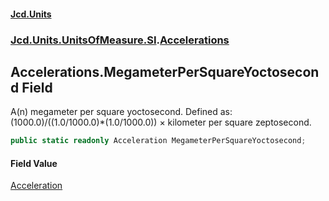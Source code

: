 #### [Jcd.Units](index.md 'index')
### [Jcd.Units.UnitsOfMeasure.SI](Jcd.Units.UnitsOfMeasure.SI.md 'Jcd.Units.UnitsOfMeasure.SI').[Accelerations](Accelerations.md 'Jcd.Units.UnitsOfMeasure.SI.Accelerations')

## Accelerations.MegameterPerSquareYoctosecond Field

A(n) megameter per square yoctosecond. Defined as: (1000.0)/((1.0/1000.0)*(1.0/1000.0)) × kilometer per square zeptosecond.

```csharp
public static readonly Acceleration MegameterPerSquareYoctosecond;
```

#### Field Value
[Acceleration](Acceleration.md 'Jcd.Units.UnitTypes.Acceleration')